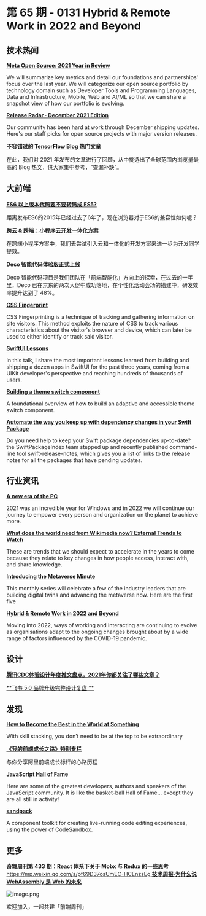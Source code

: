 # 第 65 期 - 0131 Hybrid & Remote Work in 2022 and Beyond
## 技术热闻
[**Meta Open Source: 2021 Year in Review**](https://developers.facebook.com/blog/post/2022/01/24/open-source-2021-year-in-review/)

We will summarize key metrics and detail our foundations and partnerships' focus over the last year. We will categorize our open source portfolio by technology domain such as Developer Tools and Programming Languages, Data and Infrastructure, Mobile, Web and AI/ML so that we can share a snapshot view of how our portfolio is evolving.

[**Release Radar · December 2021 Edition**](https://github.blog/2022-01-21-release-radar-dec-2021/)

Our community has been hard at work through December shipping updates. Here's our staff picks for open source projects with major version releases.

[**不容错过的 TensorFlow Blog 热门文章**](https://mp.weixin.qq.com/s/V-1rIqfa_yjayREpokynKg)

在此，我们对 2021 年发布的文章进行了回顾，从中挑选出了全球范围内浏览量最高的 Blog 热文，供大家集中参考，“查漏补缺”。

## 大前端
[**ES6 以上版本代码要不要转码成 ES5?**](https://mp.weixin.qq.com/s/rXR2saY72PjAg3_YWFT1bQ)

距离发布ES6的2015年已经过去了6年了，现在浏览器对于ES6的兼容性如何呢？

[**跨云 & 跨端：小程序云开发一体化方案**](https://mp.weixin.qq.com/s/a7qk0Wc3S4ZouWKzNgpk1Q)

在跨端小程序方案中，我们去尝试引入云和一体化的开发方案来进一步为开发同学提效。

[**Deco 智能代码体验版正式上线**](https://mp.weixin.qq.com/s/D1vb6v-Ktvxzs5xzKUudcw)

Deco 智能代码项目是我们团队在「前端智能化」方向上的探索，在过去的一年里，Deco 已在京东的两次大促中成功落地，在个性化活动会场的搭建中，研发效率提升达到了 48%。

[**CSS Fingerprint**](https://csstracking.dev/)

CSS Fingerprinting is a technique of tracking and gathering information on site visitors. This method exploits the nature of CSS to track various characteristics about the visitor's browser and device, which can later be used to either identify or track said visitor.

[**SwiftUI Lessons**](https://speakerdeck.com/zntfdr/swiftui-lessons)

In this talk, I share the most important lessons learned from building and shipping a dozen apps in SwiftUI for the past three years, coming from a UIKit developer's perspective and reaching hundreds of thousands of users.

[**Building a theme switch component**](https://web.dev/building-a-theme-switch-component)

A foundational overview of how to build an adaptive and accessible theme switch component.

[**Automate the way you keep up with dependency changes in your Swift Package**](https://blog.eidinger.info/automate-the-way-you-keep-up-with-dependency-changes-in-your-swift-package)

Do you need help to keep your Swift package dependencies up-to-date? the SwiftPackageIndex team stepped up and recently published command-line tool swift-release-notes, which gives you a list of links to the release notes for all the packages that have pending updates.

## 行业资讯
[**A new era of the PC**](https://blogs.windows.com/windowsexperience/2022/01/26/a-new-era-of-the-pc/)

2021 was an incredible year for Windows and in 2022 we will continue our journey to empower every person and organization on the planet to achieve more.

[**What does the world need from Wikimedia now? External Trends to Watch**](https://diff.wikimedia.org/2022/01/28/what-does-the-world-need-from-us-now-external-trends-to-watch/)

These are trends that we should expect to accelerate in the years to come because they relate to key changes in how people access, interact with, and share knowledge.

[**Introducing the Metaverse Minute**](https://blog.unity.com/manufacturing/introducing-the-metaverse-minute)

This monthly series will celebrate a few of the industry leaders that are building digital twins and advancing the metaverse now. Here are the first five

[**Hybrid & Remote Work in 2022 and Beyond**](https://www.infoq.com/articles/hybrid-remote-2022/)

Moving into 2022, ways of working and interacting are continuing to evolve as organisations adapt to the ongoing changes brought about by a wide range of factors influenced by the COVID-19 pandemic.

## 设计
[**腾讯CDC体验设计年度推文盘点，2021年你都关注了哪些文章？**](https://mp.weixin.qq.com/s/nXPweIJVBIXSpz-S_XF1qA)


[**飞书 5.0 品牌升级完整设计复盘 **](https://www.uisdc.com/feishu-5-0)


## 发现
[**How to Become the Best in the World at Something**](https://unchartedterritories.tomaspueyo.com/p/how-to-become-the-best-in-the-world)

With skill stacking, you don’t need to be at the top to be extraordinary

[**《我的前端成长之路》特别专栏**](https://www.yuque.com/alibabaf2e/hos0u6)

与你分享阿里前端成长标杆的心路历程

[**JavaScript Hall of Fame**](https://bestofjs.org/hall-of-fame)

Here are some of the greatest developers, authors and speakers of the JavaScript community. It is like the basket-ball Hall of Fame... except they are all still in activity!

[**sandpack**](https://github.com/codesandbox/sandpack)

A component toolkit for creating live-running code editing experiences, using the power of CodeSandbox.

## 更多
**奇舞周刊第 433 期：React 体系下关于 Mobx 与 Redux 的一些思考**
[https://mp.weixin.qq.com/s/pf69D37osUmEC-HCEnzsEg
](https://mp.weixin.qq.com/s/pf69D37osUmEC-HCEnzsEg)
[**技术周报·为什么说 WebAssembly 是 Web 的未来**](https://mp.weixin.qq.com/s/E_og7PehqW78mNsaDYmhOQ)

![image.png](https://cdn.nlark.com/yuque/0/2020/png/85771/1605930034828-7fc81343-651f-4a15-8465-eebe5a23cf61.png#crop=0&crop=0&crop=1&crop=1&height=31&id=C5Hpa&margin=%5Bobject%20Object%5D&name=image.png&originHeight=90&originWidth=2186&originalType=binary&ratio=1&rotation=0&showTitle=false&size=14325&status=done&style=none&title=&width=746)


欢迎加入，一起共建「前端周刊」

